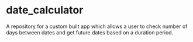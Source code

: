 # date_calculator
A repository for a custom built app which allows a user to check number of days between dates and get future dates based on a duration period.
